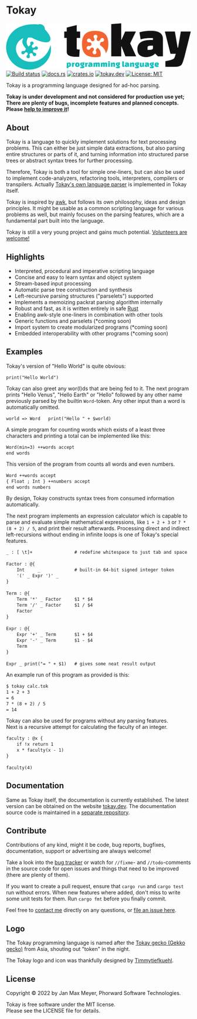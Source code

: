 # Tokay

![Tokay Logo](assets/tokay.svg)
[![Build status](https://github.com/tokay-lang/tokay/actions/workflows/main.yml/badge.svg)](https://github.com/tokay-lang/tokay/actions/workflows/main.yml)
[![docs.rs](https://img.shields.io/docsrs/tokay)](https://docs.rs/tokay/latest/tokay/)
[![crates.io](https://img.shields.io/crates/v/tokay)](https://crates.io/crates/tokay)
[![tokay.dev](https://img.shields.io/website?down_color=red&down_message=offline&up_color=green&up_message=online&url=https%3A%2F%2Ftokay.dev%2F)](https://tokay.dev/)
[![License: MIT](https://img.shields.io/badge/License-MIT-green.svg)](https://opensource.org/licenses/MIT)

Tokay is a programming language designed for ad-hoc parsing.

**Tokay is under development and not considered for production use yet; There are plenty of bugs, incomplete features and planned concepts. Please [help to improve it](#contribute)!**

## About

Tokay is a language to quickly implement solutions for text processing problems. This can either be just simple data extractions, but also parsing entire structures or parts of it, and turning information into structured parse trees or abstract syntax trees for further processing.

Therefore, Tokay is both a tool for simple one-liners, but can also be used to implement code-analyzers, refactoring tools, interpreters, compilers or transpilers. Actually [Tokay's own language parser](examples/tokay.tok) is implemented in Tokay itself.

Tokay is inspired by [awk](https://en.wikipedia.org/wiki/AWK), but follows its own philosophy, ideas and design principles. It might be usable as a common scripting language for various problems as well, but mainly focuses on the parsing features, which are a fundamental part built into the language.

Tokay is still a very young project and gains much potential. [Volunteers are welcome!](#contribute)

## Highlights

- Interpreted, procedural and imperative scripting language
- Concise and easy to learn syntax and object system
- Stream-based input processing
- Automatic parse tree construction and synthesis
- Left-recursive parsing structures ("parselets") supported
- Implements a memoizing packrat parsing algorithm internally
- Robust and fast, as it is written entirely in safe [Rust](https://rust-lang.org)
- Enabling awk-style one-liners in combination with other tools
- Generic functions and parselets (*coming soon)
- Import system to create modularized programs (*coming soon)
- Embedded interoperability with other programs (*coming soon)

## Examples

Tokay's version of "Hello World" is quite obvious:

```tokay
print("Hello World")
```

Tokay can also greet any wor(l)ds that are being fed to it. The next program prints "Hello Venus", "Hello Earth" or "Hello" followed by any other name previously parsed by the builtin `Word`-token. Any other input than a word is automatically omitted.

```tokay
world => Word   print("Hello " + $world)
```

A simple program for counting words which exists of a least three characters and printing a total can be implemented like this:

```tokay
Word(min=3) ++words accept
end words
```

This version of the program from counts all words and even numbers.

```tokay
Word ++words accept
{ Float ; Int } ++numbers accept
end words numbers
```

By design, Tokay constructs syntax trees from consumed information automatically.

The next program implements an expression calculator which is capable to parse and evaluate simple mathematical expressions, like `1 + 2 + 3` or `7 * (8 + 2) / 5`, and print their result afterwards. Processing direct and indirect left-recursions without ending in infinite loops is one of Tokay's special features.

```tokay
_ : [ \t]+                # redefine whitespace to just tab and space

Factor : @{
    Int     _             # built-in 64-bit signed integer token
    '(' _ Expr ')' _
}

Term : @{
    Term '*' _ Factor     $1 * $4
    Term '/' _ Factor     $1 / $4
    Factor
}

Expr : @{
    Expr '+' _ Term       $1 + $4
    Expr '-' _ Term       $1 - $4
    Term
}

Expr _ print("= " + $1)   # gives some neat result output
```

An example run of this program as provided is this:

```
$ tokay calc.tok
1 + 2 + 3
= 6
7 * (8 + 2) / 5
= 14
```

Tokay can also be used for programs without any parsing features.<br>
Next is a recursive attempt for calculating the faculty of an integer.

```
faculty : @x {
    if !x return 1
    x * faculty(x - 1)
}

faculty(4)
```

## Documentation

Same as Tokay itself, the documentation is currently established. The latest version can be obtained on the website [tokay.dev](https://tokay.dev). The documentation source code is maintained in a [separate repository](https://github.com/tokay-lang/tokay-docs).

## Contribute

Contributions of any kind, might it be code, bug reports, bugfixes, documentation, support or advertising are always welcome!

Take a look into the [bug tracker](https://github.com/tokay-lang/tokay/issues) or watch for `//fixme`- and `//todo`-comments in the source code for open issues and things that need to be improved (there are plenty of them).

If you want to create a pull request, ensure that `cargo run` and `cargo test` run without errors. When new features where added, don't miss to write some unit tests for them. Run `cargo fmt` before you finally commit.

Feel free to [contact me](https://phorward.info) directly on any questions, or [file an issue here](https://github.com/tokay-lang/tokay/issues/new).

## Logo

The Tokay programming language is named after the [Tokay gecko (Gekko gecko)](https://en.wikipedia.org/wiki/Tokay_gecko) from Asia, shouting out "token" in the night.

The Tokay logo and icon was thankfully designed by [Timmytiefkuehl](https://github.com/timmytiefkuehl).

## License

Copyright © 2022 by Jan Max Meyer, Phorward Software Technologies.

Tokay is free software under the MIT license.<br>
Please see the LICENSE file for details.
